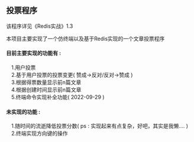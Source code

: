 ## 投票程序  
该程序详见《Redis实战》1.3

本项目主要实现了一个仿终端以及基于Redis实现的一个文章投票程序  
#### 目前主要实现的功能有 :  
&emsp;1.用户投票  
&emsp;2.基于用户投票的投票变更( 赞成->反对/反对->赞成 )  
&emsp;3.根据得票数量显示前n篇文章  
&emsp;4.根据创建时间显示前n篇文章  
&emsp;5.终端命令实现补全功能( 2022-09-29 )

#### 未实现的功能 :  
&emsp;1.随时间的流逝降低投票分数( ps : 实现起来有点复杂，好吧，其实是我懒.... )
&emsp;2.终端实现方向键的操作

